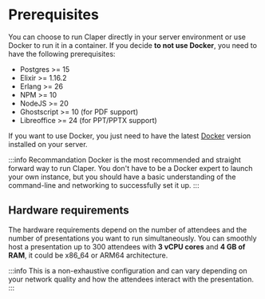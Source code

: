 # Prerequisites

You can choose to run Claper directly in your server environment or use Docker to run it in a container. If you decide **to not use Docker**, you need to have the following prerequisites:

- Postgres >= 15
- Elixir >= 1.16.2
- Erlang >= 26
- NPM >= 10
- NodeJS >= 20
- Ghostscript >= 10 (for PDF support)
- Libreoffice >= 24 (for PPT/PPTX support)

If you want to use Docker, you just need to have the latest [Docker](https://docs.docker.com/engine/install/) version installed on your server.

:::info Recommandation
Docker is the most recommended and straight forward way to run Claper. You don't have to be a Docker expert to launch your own instance, but you should have a basic understanding of the command-line and networking to successfully set it up.
:::

## Hardware requirements

The hardware requirements depend on the number of attendees and the number of presentations you want to run simultaneously. You can smoothly host a presentation up to 300 attendees with **3 vCPU cores** and **4 GB of RAM**, it could be x86_64 or ARM64 architecture.

:::info
This is a non-exhaustive configuration and can vary depending on your network quality and how the attendees interact with the presentation.
:::
